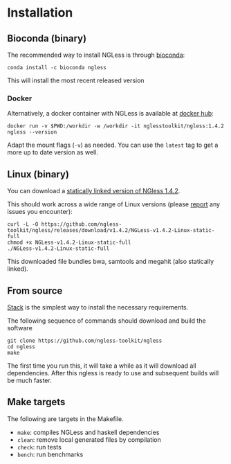 # Installation

## Bioconda (binary)

The recommended way to install NGLess is through
[bioconda](https://bioconda.github.io):

    conda install -c bioconda ngless 

This will install the most recent released version

### Docker

Alternatively, a docker container with NGLess is available at
[docker hub](https://hub.docker.com/r/nglesstoolkit/ngless):

    docker run -v $PWD:/workdir -w /workdir -it nglesstoolkit/ngless:1.4.2 ngless --version

Adapt the mount flags (``-v``) as needed. You can use the `latest` tag to get a
more up to date version as well.


## Linux (binary)

You can download a [statically linked version of NGless
1.4.2](https://github.com/ngless-toolkit/ngless/releases/download/v1.4.2/NGLess-v1.4.2-Linux-static-full).

This should work across a wide range of Linux versions (please
[report](https://github.com/ngless-toolkit/ngless/issues) any issues you encounter):

    curl -L -O https://github.com/ngless-toolkit/ngless/releases/download/v1.4.2/NGLess-v1.4.2-Linux-static-full
    chmod +x NGLess-v1.4.2-Linux-static-full
    ./NGLess-v1.4.2-Linux-static-full

This downloaded file bundles bwa, samtools and megahit (also statically linked).

## From source

[Stack](https://docs.haskellstack.org/en/stable/README.html) is the simplest way
to install the necessary requirements.

The following sequence of commands should download and build the software

    git clone https://github.com/ngless-toolkit/ngless
    cd ngless
    make


The first time you run this, it will take a while as it will download all
dependencies. After this ngless is ready to use and subsequent builds will be
much faster.

## Make targets

The following are targets in the Makefile.

- `make`: compiles NGLess and haskell dependencies
- `clean`: remove local generated files by compilation
- `check`: run tests
- `bench`: run benchmarks

